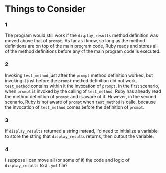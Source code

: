 # Things to Consider
### 1
The program would still work if the `display_results` method definition was moved above that of `prompt`. As far as I know, so long as the method definitions are on top of the main program code, Ruby reads and stores all of the method definitions before any of the main program code is executed.

### 2
Invoking `test_method` just after the `prompt` method definition worked, but invoking it just before the `prompt` method definition did not work.
`test_method` contains within it the invocation of `prompt`. In the first scenario, when `prompt` is invoked by the calling of `test_method`, Ruby has already read the method definition of `prompt` and is aware of it. However, in the second scenario, Ruby is not aware of `prompt` when `test_method` is calle, because the invocation of `test_method` comes before the definition of `prompt`.

### 3
If `display_results` returned a string instead, I'd need to initialize a variable to store the string that `display_results` returns, then output the variable.

### 4
I suppose I can move all (or some of it) the code and logic of `display_results` to a `.yml` file?

